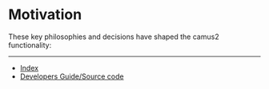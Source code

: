 # Motivation

These key philosophies and decisions have shaped the camus2 functionality:

---

- [Index](/camus2/index)
- [Developers Guide/Source code](https://github.com/helix-collective/camus2)
